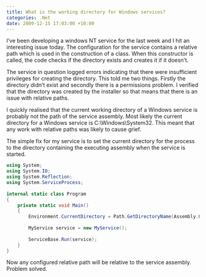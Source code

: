 ```yaml
---
title: What is the working directory for Windows services?
categories: .Net
date: 2009-12-15 17:03:00 +10:00
---
```


I’ve been developing a windows NT service for the last week and I hit an interesting issue today. The configuration for the service contains a relative path which is used in the construction of a class. When this constructor is called, the code checks if the directory exists and creates it if it doesn’t.

The service in question logged errors indicating that there were insufficient privileges for creating the directory. This told me two things. Firstly the directory didn’t exist and secondly there is a permissions problem. I verified that the directory was created by the installer so that means that there is an issue with relative paths.

I quickly realised that the current working directory of a Windows service is probably not the path of the service assembly. Most likely the current directory for a Windows service is C:\Windows\System32. This meant that any work with relative paths was likely to cause grief.

<!--more-->

The simple fix for my service is to set the current directory for the process to the directory containing the executing assembly when the service is started.

```csharp
using System;
using System.IO;
using System.Reflection;
using System.ServiceProcess;
    
internal static class Program
{
    private static void Main()
    {
    	Environment.CurrentDirectory = Path.GetDirectoryName(Assembly.GetExecutingAssembly().Location);
    
    	MyService service = new MyService();
    
    	ServiceBase.Run(service);
    }
}
```

Now any configured relative path will be relative to the service assembly. Problem solved.


